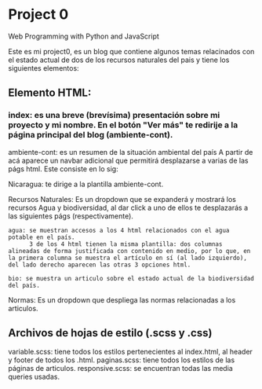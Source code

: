 # Project 0

Web Programming with Python and JavaScript

Este es mi project0, es un blog que contiene algunos temas relacinados con el estado actual de dos de los recursos naturales del pais y tiene los siguientes elementos:

## Elemento HTML:

### index: es una breve (brevísima) presentación sobre mi proyecto y mi nombre. En el botón "Ver más" te redirije a la página principal del blog (ambiente-cont).

ambiente-cont: es un resumen de la situación ambiental del país
A partir de acá aparece un navbar adicional que permitirá desplazarse a varias de las págs html. Este consiste en lo sig:

Nicaragua: te dirige a la plantilla ambiente-cont.

Recursos Naturales: Es un dropdown que se expanderá y mostrará los recursos Agua y biodiversidad, al dar click a uno de ellos te desplazarás a las siguientes págs (respectivamente).

    agua: se muestran accesos a los 4 html relacionados con el agua potable en el país.
          3 de los 4 html tienen la misma plantilla: dos columnas alineadas de forma justificada con contenido en medio, por lo que, en la primera columna se muestra el artículo en sí (al lado izquierdo), del lado derecho aparecen las otras 3 opciones html.

    bio: se muestra un articulo sobre el estado actual de la biodiversidad del país.

Normas: Es un dropdown que despliega las normas relacionadas a los articulos.

## Archivos de hojas de estilo (.scss y .css)

variable.scss: tiene todos los estilos pertenecientes al index.html, al header y footer de todos los .html.
paginas.scss: tiene todos los estilos de las páginas de articulos.
responsive.scss: se encuentran todas las media queries usadas.











